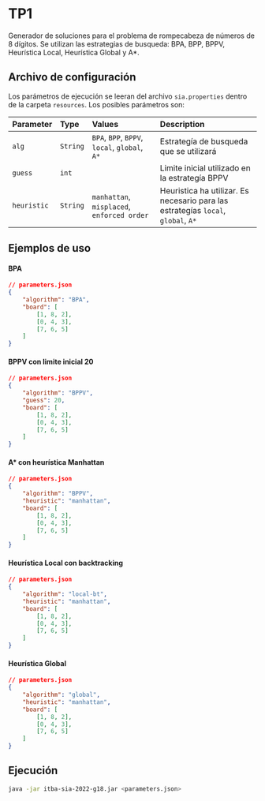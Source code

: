 
# TP1
Generador de soluciones para el problema de rompecabeza de números de 8 dígitos.
Se utilizan las estrategias de busqueda: BPA, BPP, BPPV, Heurística Local, Heurística Global y A*.
## Archivo de configuración
Los parámetros de ejecución se leeran del archivo `sia.properties` dentro de la carpeta `resources`.
Los posibles parámetros son:

| Parameter     | Type     | Values                                        | Description                                                                       |
| :-------------| :------- |:----------------------------------------------| :-------------------------------------------------------------------------------- |
| `alg`         | `String` | `BPA`, `BPP`, `BPPV`, `local`, `global`, `A*` | Estrategía de busqueda que se utilizará                                           |
| `guess`       | `int`    |                                               | Limite inicial utilizado en la estrategía BPPV                                    |
| `heuristic`   | `String` | `manhattan`, `misplaced`, `enforced order`    | Heuristica ha utilizar. Es necesario para las estrategías `local`, `global`, `A*` |



## Ejemplos de uso

#### BPA
```json
// parameters.json
{
    "algorithm": "BPA",
    "board": [
        [1, 8, 2],
        [0, 4, 3],
        [7, 6, 5]
    ]
}
```

#### BPPV con limite inicial 20
```json
// parameters.json
{
    "algorithm": "BPPV",
    "guess": 20,
    "board": [
        [1, 8, 2],
        [0, 4, 3],
        [7, 6, 5]
    ]
}
```

#### A* con heurística Manhattan
```json
// parameters.json
{
    "algorithm": "BPPV",
    "heuristic": "manhattan",
    "board": [
        [1, 8, 2],
        [0, 4, 3],
        [7, 6, 5]
    ]
}
```

#### Heurística Local con backtracking
```json
// parameters.json
{
    "algorithm": "local-bt",
    "heuristic": "manhattan",
    "board": [
        [1, 8, 2],
        [0, 4, 3],
        [7, 6, 5]
    ]
}
```

#### Heurística Global
```json
// parameters.json
{
    "algorithm": "global",
    "heuristic": "manhattan",
    "board": [
        [1, 8, 2],
        [0, 4, 3],
        [7, 6, 5]
    ]
}
```

## Ejecución
```bash
java -jar itba-sia-2022-g18.jar <parameters.json>
```


